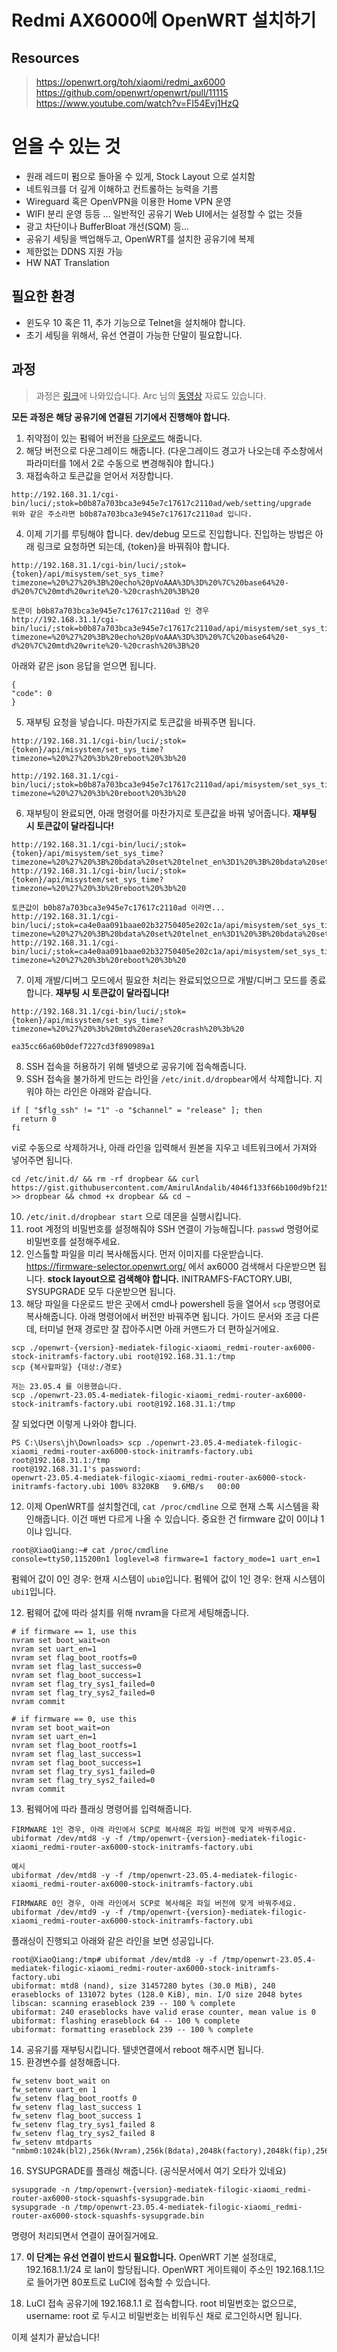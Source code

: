 # Redmi AX6000에 OpenWRT 설치하기

## Resources
> https://openwrt.org/toh/xiaomi/redmi_ax6000
> https://github.com/openwrt/openwrt/pull/11115
> https://www.youtube.com/watch?v=FI54Evj1HzQ
# 얻을 수 있는 것
- 원래 레드미 펌으로 돌아올 수 있게, Stock Layout 으로 설치함
- 네트워크를 더 깊게 이해하고 컨트롤하는 능력을 기름
- Wireguard 혹은 OpenVPN을 이용한 Home VPN 운영
- WIFI 분리 운영 등등 ... 일반적인 공유기 Web UI에서는 설정할 수 없는 것들
- 광고 차단이나 BufferBloat 개선(SQM) 등...
- 공유기 세팅을 백업해두고, OpenWRT를 설치한 공유기에 복제
- 제한없는 DDNS 지원 가능
- HW NAT Translation


## 필요한 환경
- 윈도우 10 혹은 11, 추가 기능으로 Telnet을 설치해야 합니다.
- 초기 세팅을 위해서, 유선 연결이 가능한 단말이 필요합니다.

## 과정
> 과정은 [링크](https://openwrt.org/toh/xiaomi/redmi_ax6000)에 나와있습니다.
> Arc 님의 [동영상](https://www.youtube.com/watch?v=FI54Evj1HzQ) 자료도 있습니다.

**모든 과정은 해당 공유기에 연결된 기기에서 진행해야 합니다.**

1. 취약점이 있는 펌웨어 버전을 [다운로드](https://cdn.cnbj1.fds.api.mi-img.com/xiaoqiang/rom/rb06/miwifi_rb06_firmware_847e9_1.0.48.bin) 해줍니다.
2. 해당 버전으로 다운그레이드 해줍니다. (다운그레이드 경고가 나오는데 주소창에서 파라미터를 1에서 2로 수동으로 변경해줘야 합니다.)
3. 재접속하고 토큰값을 얻어서 저장합니다.
```
http://192.168.31.1/cgi-bin/luci/;stok=b0b87a703bca3e945e7c17617c2110ad/web/setting/upgrade
위와 같은 주소라면 b0b87a703bca3e945e7c17617c2110ad 입니다.
```
4. 이제 기기를 루팅해야 합니다. dev/debug 모드로 진입합니다. 진입하는 방법은 아래 링크로 요청하면 되는데, {token}을 바꿔줘야 합니다.
```
http://192.168.31.1/cgi-bin/luci/;stok={token}/api/misystem/set_sys_time?timezone=%20%27%20%3B%20echo%20pVoAAA%3D%3D%20%7C%20base64%20-d%20%7C%20mtd%20write%20-%20crash%20%3B%20

토큰이 b0b87a703bca3e945e7c17617c2110ad 인 경우
http://192.168.31.1/cgi-bin/luci/;stok=b0b87a703bca3e945e7c17617c2110ad/api/misystem/set_sys_time?timezone=%20%27%20%3B%20echo%20pVoAAA%3D%3D%20%7C%20base64%20-d%20%7C%20mtd%20write%20-%20crash%20%3B%20
```
아래와 같은 json 응답을 얻으면 됩니다.
```
{
"code": 0
}
```
5. 재부팅 요청을 넣습니다. 마찬가지로 토큰값을 바꿔주면 됩니다.
```
http://192.168.31.1/cgi-bin/luci/;stok={token}/api/misystem/set_sys_time?timezone=%20%27%20%3b%20reboot%20%3b%20

http://192.168.31.1/cgi-bin/luci/;stok=b0b87a703bca3e945e7c17617c2110ad/api/misystem/set_sys_time?timezone=%20%27%20%3b%20reboot%20%3b%20
```
6. 재부팅이 완료되면, 아래 명령어를 마찬가지로 토큰값을 바꿔 넣어줍니다.
   **재부팅 시 토큰값이 달라집니다!**
```
http://192.168.31.1/cgi-bin/luci/;stok={token}/api/misystem/set_sys_time?timezone=%20%27%20%3B%20bdata%20set%20telnet_en%3D1%20%3B%20bdata%20set%20ssh_en%3D1%20%3B%20bdata%20commit%20%3B%20
http://192.168.31.1/cgi-bin/luci/;stok={token}/api/misystem/set_sys_time?timezone=%20%27%20%3b%20reboot%20%3b%20

토큰값이 b0b87a703bca3e945e7c17617c2110ad 이라면...
http://192.168.31.1/cgi-bin/luci/;stok=ca4e0aa091baae02b32750405e202c1a/api/misystem/set_sys_time?timezone=%20%27%20%3B%20bdata%20set%20telnet_en%3D1%20%3B%20bdata%20set%20ssh_en%3D1%20%3B%20bdata%20commit%20%3B%20
http://192.168.31.1/cgi-bin/luci/;stok=ca4e0aa091baae02b32750405e202c1a/api/misystem/set_sys_time?timezone=%20%27%20%3b%20reboot%20%3b%20
```

7. 이제 개발/디버그 모드에서 필요한 처리는 완료되었으므로 개발/디버그 모드를 종료합니다.
   **재부팅 시 토큰값이 달라집니다!**
```
http://192.168.31.1/cgi-bin/luci/;stok={token}/api/misystem/set_sys_time?timezone=%20%27%20%3b%20mtd%20erase%20crash%20%3b%20

ea35cc66a60b0def7227cd3f890989a1
```
8. SSH 접속을 허용하기 위해 텔넷으로 공유기에 접속해줍니다.
9. SSH 접속을 불가하게 만드는 라인을 `/etc/init.d/dropbear`에서 삭제합니다.
   지워야 하는 라인은 아래와 같습니다.
```
if [ "$flg_ssh" != "1" -o "$channel" = "release" ]; then        
  return 0                                                           
fi
```

vi로 수동으로 삭제하거나, 아래 라인을 입력해서 원본을 지우고 네트워크에서 가져와 넣어주면 됩니다.
```
cd /etc/init.d/ && rm -rf dropbear && curl https://gist.githubusercontent.com/AmirulAndalib/4046f133f66b100d9bf2156dfd84afe8/raw/dropbear >> dropbear && chmod +x dropbear && cd ~
```

10. `/etc/init.d/dropbear start` 으로 데몬을 실행시킵니다.
11. root 계정의 비밀번호를 설정해줘야 SSH 연결이 가능해집니다. `passwd` 명령어로 비밀번호를 설정해주세요.
11. 인스톨할 파일을 미리 복사해둡시다. 먼저 이미지를 다운받습니다.
    https://firmware-selector.openwrt.org/ 에서 ax6000 검색해서 다운받으면 됩니다.
    **stock layout으로 검색해야 합니다.**
    INITRAMFS-FACTORY.UBI, SYSUPGRADE 모두 다운받으면 됩니다.
12. 해당 파일을 다운로드 받은 곳에서 cmd나 powershell 등을 열어서 `scp` 명령어로 복사해줍니다.
    아래 명령어에서 버전만 바꿔주면 됩니다. 가이드 문서와 조금 다른데, 터미널 현재 경로만 잘 잡아주시면 아래 커맨드가 더 편하실거에요.
```
scp ./openwrt-{version}-mediatek-filogic-xiaomi_redmi-router-ax6000-stock-initramfs-factory.ubi root@192.168.31.1:/tmp
scp {복사할파일} {대상:/경로}

저는 23.05.4 를 이용했습니다.
scp ./openwrt-23.05.4-mediatek-filogic-xiaomi_redmi-router-ax6000-stock-initramfs-factory.ubi root@192.168.31.1:/tmp
```
잘 되었다면 이렇게 나와야 합니다.
```
PS C:\Users\jh\Downloads> scp ./openwrt-23.05.4-mediatek-filogic-xiaomi_redmi-router-ax6000-stock-initramfs-factory.ubi root@192.168.31.1:/tmp
root@192.168.31.1's password:
openwrt-23.05.4-mediatek-filogic-xiaomi_redmi-router-ax6000-stock-initramfs-factory.ubi 100% 8320KB   9.6MB/s   00:00
```

12. 이제 OpenWRT를 설치할건데, `cat /proc/cmdline` 으로 현재 스톡 시스템을 확인해줍니다.
    이건 매번 다르게 나올 수 있습니다. 중요한 건 firmware 값이 0이냐 1이냐 입니다.
```
root@XiaoQiang:~# cat /proc/cmdline
console=ttyS0,115200n1 loglevel=8 firmware=1 factory_mode=1 uart_en=1
```
펌웨어 값이 0인 경우: 현재 시스템이 `ubi0`입니다.
펌웨어 값이 1인 경우: 현재 시스템이 `ubi1`입니다.

12. 펌웨어 값에 따라 설치를 위해 nvram을 다르게 세팅해줍니다.
```
# if firmware == 1, use this
nvram set boot_wait=on
nvram set uart_en=1
nvram set flag_boot_rootfs=0
nvram set flag_last_success=0
nvram set flag_boot_success=1
nvram set flag_try_sys1_failed=0
nvram set flag_try_sys2_failed=0
nvram commit
```

```
# if firmware == 0, use this
nvram set boot_wait=on
nvram set uart_en=1
nvram set flag_boot_rootfs=1
nvram set flag_last_success=1
nvram set flag_boot_success=1
nvram set flag_try_sys1_failed=0
nvram set flag_try_sys2_failed=0
nvram commit
```

13. 펌웨어에 따라 플래싱 명령어를 입력해줍니다.
```
FIRMWARE 1인 경우, 아래 라인에서 SCP로 복사해온 파일 버전에 맞게 바꿔주세요.
ubiformat /dev/mtd8 -y -f /tmp/openwrt-{version}-mediatek-filogic-xiaomi_redmi-router-ax6000-stock-initramfs-factory.ubi

예시
ubiformat /dev/mtd8 -y -f /tmp/openwrt-23.05.4-mediatek-filogic-xiaomi_redmi-router-ax6000-stock-initramfs-factory.ubi

FIRMWARE 0인 경우, 아래 라인에서 SCP로 복사해온 파일 버전에 맞게 바꿔주세요.
ubiformat /dev/mtd9 -y -f /tmp/openwrt-{version}-mediatek-filogic-xiaomi_redmi-router-ax6000-stock-initramfs-factory.ubi
```

플래싱이 진행되고 아래와 같은 라인을 보면 성공입니다.
```
root@XiaoQiang:/tmp# ubiformat /dev/mtd8 -y -f /tmp/openwrt-23.05.4-mediatek-filogic-xiaomi_redmi-router-ax6000-stock-initramfs-factory.ubi
ubiformat: mtd8 (nand), size 31457280 bytes (30.0 MiB), 240 eraseblocks of 131072 bytes (128.0 KiB), min. I/O size 2048 bytes
libscan: scanning eraseblock 239 -- 100 % complete
ubiformat: 240 eraseblocks have valid erase counter, mean value is 0
ubiformat: flashing eraseblock 64 -- 100 % complete
ubiformat: formatting eraseblock 239 -- 100 % complete
```
14. 공유기를 재부팅시킵니다. 텔넷연결에서 reboot 해주시면 됩니다.
15. 환경변수를 설정해줍니다.
```
fw_setenv boot_wait on
fw_setenv uart_en 1
fw_setenv flag_boot_rootfs 0
fw_setenv flag_last_success 1
fw_setenv flag_boot_success 1
fw_setenv flag_try_sys1_failed 8
fw_setenv flag_try_sys2_failed 8
fw_setenv mtdparts "nmbm0:1024k(bl2),256k(Nvram),256k(Bdata),2048k(factory),2048k(fip),256k(crash),256k(crash_log),30720k(ubi),30720k(ubi1),51200k(overlay)"
```
16. SYSUPGRADE를 플래싱 해줍니다. (공식문서에서 여기 오타가 있네요)
```
sysupgrade -n /tmp/openwrt-{version}-mediatek-filogic-xiaomi_redmi-router-ax6000-stock-squashfs-sysupgrade.bin
sysupgrade -n /tmp/openwrt-23.05.4-mediatek-filogic-xiaomi_redmi-router-ax6000-stock-squashfs-sysupgrade.bin
```
명령어 처리되면서 연결이 끊어질거에요.

17. **이 단계는 유선 연결이 반드시 필요합니다.**
    OpenWRT 기본 설정대로, 192.168.1.1/24 로 lan이 할당됩니다.
    OpenWRT 게이트웨이 주소인 192.168.1.1으로 들어가면 80포트로 LuCI에 접속할 수 있습니다.


17. LuCI 접속
    공유기에 192.168.1.1 로 접속합니다.
    root 비밀번호는 없으므로, username: root 로 두시고 비밀번호는 비워두신 채로 로그인하시면 됩니다.

이제 설치가 끝났습니다!